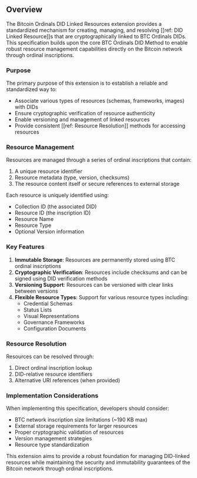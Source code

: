 ## Overview

The Bitcoin Ordinals DID Linked Resources extension provides a standardized mechanism for creating, managing, and resolving [[ref: DID Linked Resource]]s that are cryptographically linked to BTC Ordinals DIDs. This specification builds upon the core BTC Ordinals DID Method to enable robust resource management capabilities directly on the Bitcoin network through ordinal inscriptions.

### Purpose

The primary purpose of this extension is to establish a reliable and standardized way to:
- Associate various types of resources (schemas, frameworks, images) with DIDs
- Ensure cryptographic verification of resource authenticity
- Enable versioning and management of linked resources
- Provide consistent [[ref: Resource Resolution]] methods for accessing resources

### Resource Management

Resources are managed through a series of ordinal inscriptions that contain:
1. A unique resource identifier
2. Resource metadata (type, version, checksums)
3. The resource content itself or secure references to external storage

Each resource is uniquely identified using:
- Collection ID (the associated DID)
- Resource ID (the inscription ID)
- Resource Name
- Resource Type
- Optional Version information

### Key Features

1. **Immutable Storage**: Resources are permanently stored using BTC ordinal inscriptions
2. **Cryptographic Verification**: Resources include checksums and can be signed using DID verification methods
3. **Versioning Support**: Resources can be versioned with clear links between versions
4. **Flexible Resource Types**: Support for various resource types including:
   - Credential Schemas
   - Status Lists
   - Visual Representations
   - Governance Frameworks
   - Configuration Documents

### Resource Resolution

Resources can be resolved through:
1. Direct ordinal inscription lookup
2. DID-relative resource identifiers
3. Alternative URI references (when provided)

### Implementation Considerations

When implementing this specification, developers should consider:
- BTC network inscription size limitations (~190 KB max)
- External storage requirements for larger resources
- Proper cryptographic validation of resources
- Version management strategies
- Resource type standardization

This extension aims to provide a robust foundation for managing DID-linked resources while maintaining the security and immutability guarantees of the Bitcoin network through ordinal inscriptions.
